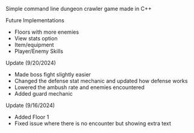Simple command line dungeon crawler game made in C++

Future Implementations 
- Floors with more enemies
- View stats option
- Item/equipment
- Player/Enemy Skills
    
Update (9/20/2024)
- Made boss fight slightly easier
- Changed the defense stat mechanic and updated how defense works
- Lowered the ambush rate and enemies encountered
- Added guard mechanic
    
Update (9/16/2024)
- Added Floor 1
- Fixed issue where there is no encounter but showing extra text
